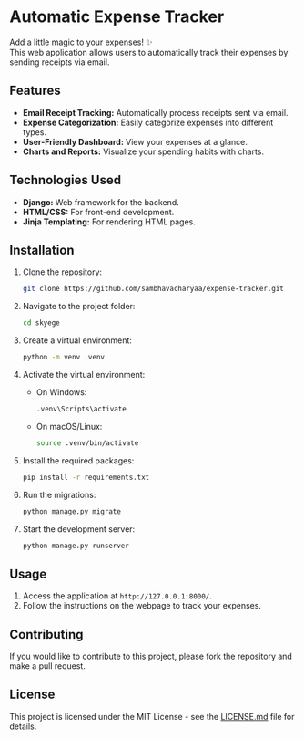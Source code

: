 


# Automatic Expense Tracker

Add a little magic to your expenses! ✨  
This web application allows users to automatically track their expenses by sending receipts via email. 

## Features

- **Email Receipt Tracking:** Automatically process receipts sent via email.
- **Expense Categorization:** Easily categorize expenses into different types.
- **User-Friendly Dashboard:** View your expenses at a glance.
- **Charts and Reports:** Visualize your spending habits with charts.

## Technologies Used

- **Django:** Web framework for the backend.
- **HTML/CSS:** For front-end development.
- **Jinja Templating:** For rendering HTML pages.

## Installation

1. Clone the repository:
   ```bash
   git clone https://github.com/sambhavacharyaa/expense-tracker.git
   ```
   
2. Navigate to the project folder:
   ```bash
   cd skyege
   ```

3. Create a virtual environment:
   ```bash
   python -m venv .venv
   ```

4. Activate the virtual environment:
   - On Windows:
     ```bash
     .venv\Scripts\activate
     ```
   - On macOS/Linux:
     ```bash
     source .venv/bin/activate
     ```

5. Install the required packages:
   ```bash
   pip install -r requirements.txt
   ```

6. Run the migrations:
   ```bash
   python manage.py migrate
   ```

7. Start the development server:
   ```bash
   python manage.py runserver
   ```

## Usage

1. Access the application at `http://127.0.0.1:8000/`.
2. Follow the instructions on the webpage to track your expenses.

## Contributing

If you would like to contribute to this project, please fork the repository and make a pull request.

## License

This project is licensed under the MIT License - see the [LICENSE.md](LICENSE.md) file for details.

```

